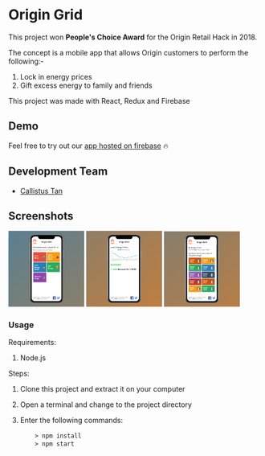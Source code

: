 # Origin Grid

This project won <strong>People's Choice Award</strong> for the Origin Retail Hack in 2018.

The concept is a mobile app that allows Origin customers to perform the following:-

1. Lock in energy prices
2. Gift excess energy to family and friends

This project was made with React, Redux and Firebase


## Demo

Feel free to try out our [app hosted on firebase](https://origin-grid.firebaseapp.com/) :fire:


## Development Team
- [Callistus Tan](https://github.com/callistusystan)



## Screenshots

<div>
	<img src="/screenshots/screenshot1.png" width="30%" style="margin-left: 4;flex: 1;">
	<img src="/screenshots/screenshot2.png" width="30%" style="margin-left: 4;flex: 1;">
	<img src="/screenshots/screenshot3.png" width="30%" style="margin-left: 4;flex: 1;">
</div>


### Usage ###

Requirements:

1. Node.js

Steps:

1. Clone this project and extract it on your computer
2. Open a terminal and change to the project directory
3. Enter the following commands:

	```
		> npm install
		> npm start
	```
